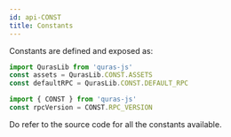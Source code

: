 ```yaml
---
id: api-CONST
title: Constants
---
```


Constants are defined and exposed as:

```js
import QurasLib from 'quras-js'
const assets = QurasLib.CONST.ASSETS
const defaultRPC = QurasLib.CONST.DEFAULT_RPC

import { CONST } from 'quras-js'
const rpcVersion = CONST.RPC_VERSION
```

Do refer to the source code for all the constants available.
